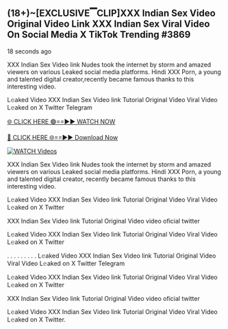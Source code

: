 ## (18+)~[EXCLUSIVE▔CLIP]XXX Indian Sex Video Original Video Link XXX Indian Sex Viral Video On Social Media X TikTok Trending #3869

18 seconds ago

XXX Indian Sex Video link Nudes took the internet by storm and amazed viewers on various Leaked social media platforms. Hindi XXX Porn, a young and talented digital creator,recently became famous thanks to this interesting video.

L𝚎aked Video XXX Indian Sex Video link Tutorial Original Video Viral Video L𝚎aked on X Twitter Telegram

[🌐 CLICK HERE 🟢==►► WATCH NOW](https://dekho-ki-hoy-07-2k25.blogspot.com/2025/01/viral-tv.html)

[🔴 CLICK HERE 🌐==►► Download Now](https://dekho-ki-hoy-07-2k25.blogspot.com/2025/01/viral-tv.html)

[![WATCH Videos](https://i.imgur.com/PlrYii1.png)](https://dekho-ki-hoy-07-2k25.blogspot.com/2025/01/viral-tv.html)

XXX Indian Sex Video link Nudes took the internet by storm and amazed viewers on various Leaked social media platforms. Hindi XXX Porn, a young and talented digital creator, recently became famous thanks to this interesting video.

L𝚎aked Video XXX Indian Sex Video link Tutorial Original Video Viral Video L𝚎aked on X Twitter

XXX Indian Sex Video link Tutorial Original Video video oficial twitter

L𝚎aked Video XXX Indian Sex Video link Tutorial Original Video Viral Video L𝚎aked on X Twitter

. . . . . . . . . L𝚎aked Video XXX Indian Sex Video link Tutorial Original Video Viral Video L𝚎aked on X Twitter Telegram

L𝚎aked Video XXX Indian Sex Video link Tutorial Original Video Viral Video L𝚎aked on X Twitter

XXX Indian Sex Video link Tutorial Original Video video oficial twitter

L𝚎aked Video XXX Indian Sex Video link Tutorial Original Video Viral Video L𝚎aked on X Twitter.